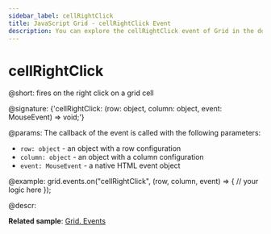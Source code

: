 ```yaml
---
sidebar_label: cellRightClick
title: JavaScript Grid - cellRightClick Event 
description: You can explore the cellRightClick event of Grid in the documentation of the DHTMLX JavaScript UI library. Browse developer guides and API reference, try out code examples and live demos, and download a free 30-day evaluation version of DHTMLX Suite.
---
```


# cellRightClick

@short: fires on the right click on a grid cell

@signature: {'cellRightClick: (row: object, column: object, event: MouseEvent) => void;'}

@params:
The callback of the event is called with the following parameters:
- `row: object` - an object with a row configuration
- `column: object` - an object with a column configuration
- `event: MouseEvent` - a native HTML event object

@example:
grid.events.on("cellRightClick", (row, column, event) => {
     // your logic here
});

@descr:

**Related sample**: [Grid. Events](https://snippet.dhtmlx.com/9zeyp4ds)
